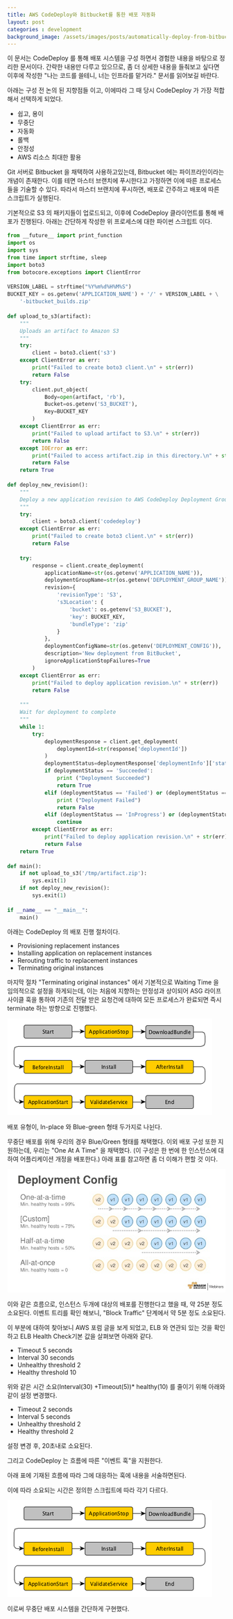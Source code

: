 ```yaml
---
title: AWS CodeDeploy와 Bitbucket를 통한 배포 자동화
layout: post
categories : development
background_image: /assets/images/posts/automatically-deploy-from-bitbucket-using-aws-codedeploy/cover.png
---
```


이 문서는 CodeDeploy 를 통해 배포 시스템을 구성 하면서 경험한 내용을 바탕으로 정리한 문서이다.
간략한 내용만 다루고 있으므로, 좀 더 상세한 내용을 들춰보고 싶다면 이후에 작성한 "나는 코드를 쓸테니, 너는 인프라를 맡거라." 문서를 읽어보길 바란다.

아래는 구성 전 논의 된 지향점들 이고, 이에따라 그 때 당시 CodeDeploy 가 가장 적합해서 선택하게 되었다.

- 쉽고, 용이
- 무중단
- 자동화
- 롤백
- 안정성
- AWS 리소스 최대한 활용

Git 서버로 Bitbucket 을 채택하여 사용하고있는데, Bitbucket 에는 파이프라인이라는 개념이 존재한다.
이를 테면 마스터 브랜치에 푸시한다고 가정하면 이에 따른 프로세스들을 기술할 수 있다.
따라서 마스터 브랜치에 푸시하면, 배포로 간주하고 배포에 따른 스크립트가 실행된다.

기본적으로 S3 의 패키지들이 업로드되고, 이후에 CodeDeploy 클라이언트를 통해 배포가 진행된다.
아래는 간단하게 작성한 위 프로세스에 대한 파이썬 스크립트 이다.

```python
from __future__ import print_function
import os
import sys
from time import strftime, sleep
import boto3
from botocore.exceptions import ClientError

VERSION_LABEL = strftime("%Y%m%d%H%M%S")
BUCKET_KEY = os.getenv('APPLICATION_NAME') + '/' + VERSION_LABEL + \
    '-bitbucket_builds.zip'

def upload_to_s3(artifact):
    """
    Uploads an artifact to Amazon S3
    """
    try:
        client = boto3.client('s3')
    except ClientError as err:
        print("Failed to create boto3 client.\n" + str(err))
        return False
    try:
        client.put_object(
            Body=open(artifact, 'rb'),
            Bucket=os.getenv('S3_BUCKET'),
            Key=BUCKET_KEY
        )
    except ClientError as err:
        print("Failed to upload artifact to S3.\n" + str(err))
        return False
    except IOError as err:
        print("Failed to access artifact.zip in this directory.\n" + str(err))
        return False
    return True

def deploy_new_revision():
    """
    Deploy a new application revision to AWS CodeDeploy Deployment Group
    """
    try:
        client = boto3.client('codedeploy')
    except ClientError as err:
        print("Failed to create boto3 client.\n" + str(err))
        return False

    try:
        response = client.create_deployment(
            applicationName=str(os.getenv('APPLICATION_NAME')),
            deploymentGroupName=str(os.getenv('DEPLOYMENT_GROUP_NAME')),
            revision={
                'revisionType': 'S3',
                's3Location': {
                    'bucket': os.getenv('S3_BUCKET'),
                    'key': BUCKET_KEY,
                    'bundleType': 'zip'
                }
            },
            deploymentConfigName=str(os.getenv('DEPLOYMENT_CONFIG')),
            description='New deployment from BitBucket',
            ignoreApplicationStopFailures=True
        )
    except ClientError as err:
        print("Failed to deploy application revision.\n" + str(err))
        return False

    """
    Wait for deployment to complete
    """
    while 1:
        try:
            deploymentResponse = client.get_deployment(
                deploymentId=str(response['deploymentId'])
            )
            deploymentStatus=deploymentResponse['deploymentInfo']['status']
            if deploymentStatus == 'Succeeded':
                print ("Deployment Succeeded")
                return True
            elif (deploymentStatus == 'Failed') or (deploymentStatus == 'Stopped') :
                print ("Deployment Failed")
                return False
            elif (deploymentStatus == 'InProgress') or (deploymentStatus == 'Queued') or (deploymentStatus == 'Created'):
                continue
        except ClientError as err:
            print("Failed to deploy application revision.\n" + str(err))
            return False
    return True

def main():
    if not upload_to_s3('/tmp/artifact.zip'):
        sys.exit(1)
    if not deploy_new_revision():
        sys.exit(1)

if __name__ == "__main__":
    main()
```

아래는 CodeDeploy 의 배포 진행 절차이다.

- Provisioning replacement instances
- Installing application on replacement instances
- Rerouting traffic to replacement instances
- Terminating original instances

마지막 절차 "Terminating original instances" 에서 기본적으로 Waiting Time 을 임의적으로 설정을 하게되는데, 이는 처음에 지향하는 안정성과 상이되어 ASG 라이프 사이클 훅을 통하여 기존의 전달 받은 요청건에 대하여 모든 프로세스가 완료되면 즉시 terminate 하는 방향으로 진행했다.

![flow-diagram](/assets/images/posts/automatically-deploy-from-bitbucket-using-aws-codedeploy/deployment-flow.png)

배포 유형이, In-place 와 Blue-green 형태 두가지로 나뉜다.

무중단 배포를 위해 우리의 경우 Blue/Green 형태를 채택했다.
이외 배포 구성 또한 지원하는데, 우리는 "One At A Time" 을 채택했다. (이 구성은 한 번에 한 인스턴스에 대하여 어플리케이션 개정을 배포한다.)
아래 표를 참고하면 좀 더 이해가 편할 것 이다.

![deployment-config](/assets/images/posts/automatically-deploy-from-bitbucket-using-aws-codedeploy/deployment-config.jpg)


이와 같은 흐름으로, 인스턴스 두개에 대상의 배포를 진행한다고 했을 때, 약 25분 정도 소요된다.
이벤트 트리를 확인 해보니, "Block Traffic" 단계에서 약 5분 정도 소요된다.

이 부분에 대하여 찾아보니 AWS 포럼 글을 보게 되었고, ELB 와 연관되 있는 것을 확인하고 ELB Health Check기본 값을 살펴보면 아래와 같다.


- Timeout 5 seconds
- Interval 30 seconds
- Unhealthy threshold 2
- Healthy threshold 10

위와 같은 시간 소요(Interval(30) +Timeout(5))* healthy(10) 를 줄이기 위해 아래와 같이 설정 변경했다.


- Timeout 2 seconds
- Interval 5 seconds
- Unhealthy threshold 2
- Healthy threshold 2


설정 변경 후, 20초내로 소요된다.

그리고 CodeDeploy 는 흐름에 따른 "이벤트 훅"을 지원한다.

아래 표에 기재된 흐름에 따라 그에 대응하는 훅에 내용을 서술하면된다.

이에 따라 소요되는 시간은 정의한 스크립트에 따라 각기 다르다.

![deployment-flow](/assets/images/posts/automatically-deploy-from-bitbucket-using-aws-codedeploy/deployment-flow.png)

이로써 무중단 배포 시스템을 간단하게 구현했다.





